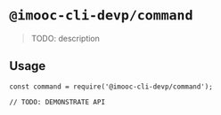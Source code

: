 # `@imooc-cli-devp/command`

> TODO: description

## Usage

```
const command = require('@imooc-cli-devp/command');

// TODO: DEMONSTRATE API
```

